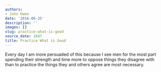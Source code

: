```yaml
---
authors:
- John Owen
date: '2016-06-25'
description: ''
images: []
slug: practice-what-is-good
source_date: 1647
title: Practice What is Good
---
```


Every day I am more persuaded of this because I see men for the most part spending their strength and time more to oppose things they disagree with than to practice the things they and others agree are most necessary.